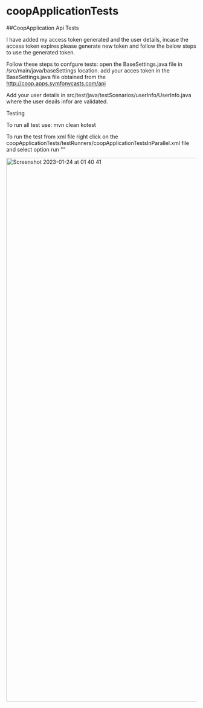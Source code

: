 # coopApplicationTests

##CoopApplication Api Tests

I have added my access token generated and the user details, incase the access token expires please generate new token and follow the below steps to use the generated token.

Follow these steps to confgure tests:
open the BaseSettings.java file in /src/main/java/baseSettings location.
add your acces token in the BaseSettings.java file obtained from the http://coop.apps.symfonycasts.com/api

Add your user details in src/test/java/testScenarios/userInfo/UserInfo.java where the user deails infor are validated. 

Testing

To run all test use: mvn clean kotest

To run the test from xml file right click on the coopApplicationTests/testRunners/coopApplicationTestsInParallel.xml file and select option run "<filename>"
  
<img width="1440" alt="Screenshot 2023-01-24 at 01 40 41" src="https://user-images.githubusercontent.com/87369149/214186835-8361a016-bb3c-4925-8ff8-040ae0d36aa4.png">
